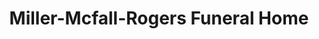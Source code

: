 ---
title: "Miller-Mcfall-Rogers Funeral Home"
url: /cleveland/miller-mcfall-rogers-funeral-home/
shop: Bestattungen
---
